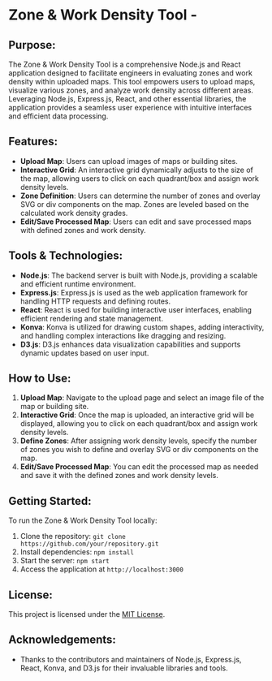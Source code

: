 # Zone & Work Density Tool -

## Purpose:

The Zone & Work Density Tool is a comprehensive Node.js and React application designed to facilitate engineers in evaluating zones and work density within uploaded maps. This tool empowers users to upload maps, visualize various zones, and analyze work density across different areas. Leveraging Node.js, Express.js, React, and other essential libraries, the application provides a seamless user experience with intuitive interfaces and efficient data processing.

## Features:

- **Upload Map**: Users can upload images of maps or building sites.
- **Interactive Grid**: An interactive grid dynamically adjusts to the size of the map, allowing users to click on each quadrant/box and assign work density levels.
- **Zone Definition**: Users can determine the number of zones and overlay SVG or div components on the map. Zones are leveled based on the calculated work density grades.
- **Edit/Save Processed Map**: Users can edit and save processed maps with defined zones and work density.

## Tools & Technologies:

- **Node.js**: The backend server is built with Node.js, providing a scalable and efficient runtime environment.
- **Express.js**: Express.js is used as the web application framework for handling HTTP requests and defining routes.
- **React**: React is used for building interactive user interfaces, enabling efficient rendering and state management.
- **Konva**: Konva is utilized for drawing custom shapes, adding interactivity, and handling complex interactions like dragging and resizing.
- **D3.js**: D3.js enhances data visualization capabilities and supports dynamic updates based on user input.

## How to Use:

1. **Upload Map**: Navigate to the upload page and select an image file of the map or building site.
2. **Interactive Grid**: Once the map is uploaded, an interactive grid will be displayed, allowing you to click on each quadrant/box and assign work density levels.
3. **Define Zones**: After assigning work density levels, specify the number of zones you wish to define and overlay SVG or div components on the map.
4. **Edit/Save Processed Map**: You can edit the processed map as needed and save it with the defined zones and work density levels.

## Getting Started:

To run the Zone & Work Density Tool locally:
1. Clone the repository: `git clone https://github.com/your/repository.git`
2. Install dependencies: `npm install`
3. Start the server: `npm start`
4. Access the application at `http://localhost:3000`

## License:

This project is licensed under the [MIT License](LICENSE).

## Acknowledgements:

- Thanks to the contributors and maintainers of Node.js, Express.js, React, Konva, and D3.js for their invaluable libraries and tools.
